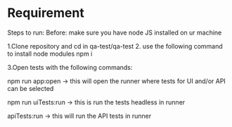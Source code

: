 # Requirement
Steps to run:
Before: make sure you have node JS installed on ur machine

1.Clone repository  and cd in qa-test/qa-test
2. use the following command to install node modules npm i


3.Open tests with the following commands:

npm run app:open -> this will open the runner where tests for UI and/or API can be selected

npm run uiTests:run  -> this is run the tests headless in runner

apiTests:run  -> this will run the API tests in runner
